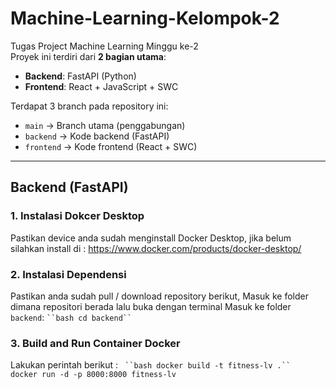 # Machine-Learning-Kelompok-2

Tugas Project Machine Learning Minggu ke-2  
Proyek ini terdiri dari **2 bagian utama**:
- **Backend**: FastAPI (Python)
- **Frontend**: React + JavaScript + SWC

Terdapat 3 branch pada repository ini:
- `main` → Branch utama (penggabungan)
- `backend` → Kode backend (FastAPI)
- `frontend` → Kode frontend (React + SWC)


---

##  Backend (FastAPI)

### 1. Instalasi Dokcer Desktop
Pastikan device anda sudah menginstall Docker Desktop, 
jika belum silahkan install di :
https://www.docker.com/products/docker-desktop/

### 2. Instalasi Dependensi
Pastikan anda sudah pull / download repository berikut,
Masuk ke folder dimana repositori berada lalu buka dengan terminal
Masuk ke folder `backend`:
` ``bash
cd backend`` `
### 3. Build and Run Container Docker
Lakukan perintah berikut :
` ``bash
docker build -t fitness-lv .`` 
docker run -d -p 8000:8000 fitness-lv` 
